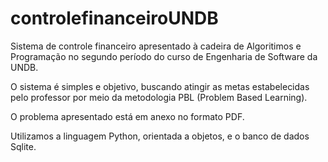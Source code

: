 # controlefinanceiroUNDB
Sistema de controle financeiro apresentado à cadeira de Algoritimos e Programação no segundo período do curso de Engenharia de Software da UNDB.

O sistema é simples e objetivo, buscando atingir as metas estabelecidas pelo professor por meio da metodologia PBL (Problem Based Learning).

O problema apresentado está em anexo no formato PDF.

Utilizamos a linguagem Python, orientada a objetos, e o banco de dados Sqlite.
